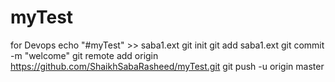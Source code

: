 # myTest
for Devops
echo "#myTest" >> saba1.ext
git init
git add saba1.ext
git commit -m "welcome"
git remote add origin https://github.com/ShaikhSabaRasheed/myTest.git
git push -u origin master
